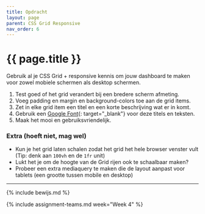 ```yaml
---
title: Opdracht
layout: page
parent: CSS Grid Responsive
nav_order: 6
---
```


# {{ page.title }}

Gebruik al je CSS Grid + responsive kennis om jouw dashboard te maken voor zowel mobiele schermen als desktop schermen.

1. Test goed of het grid verandert bij een bredere scherm afmeting.
2. Voeg padding en margin en background-colors toe aan de grid items.
3. Zet in elke grid item een titel en een korte beschrijving wat er in komt.
4. Gebruik een [Google Font](https://fonts.google.com/){: target="_blank"} voor deze titels en teksten.
5. Maak het mooi en gebruiksvriendelijk.

### Extra (hoeft niet, mag wel)

- Kun je het grid laten schalen zodat het grid het hele browser venster vult (Tip: denk aan `100vh` en de `1fr` unit)
- Lukt het je om de hoogte van de Grid rijen ook te schaalbaar maken?
- Probeer een extra mediaquery te maken die de layout aanpast voor tablets (een grootte tussen mobile en desktop)

---

{% include bewijs.md %}

{% include assignment-teams.md week="Week 4" %}
